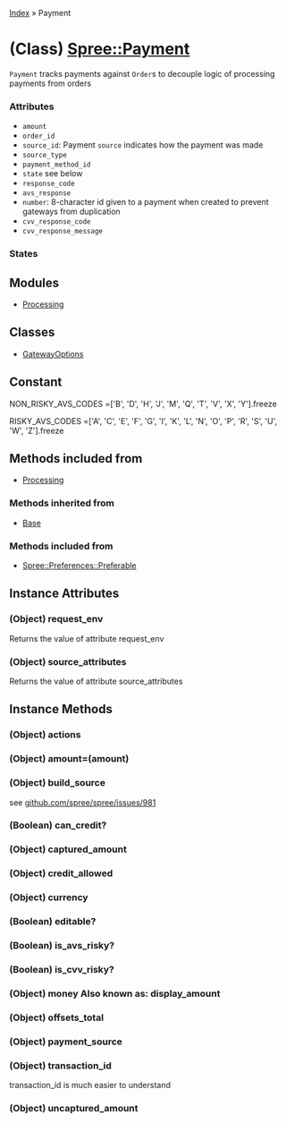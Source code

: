 [Index](../_index.md) » Payment

# (Class) [Spree::Payment](http://m.gymplayer.com/payment.rb)  
`Payment` tracks payments against `Order`s to decouple logic of processing payments from orders

### Attributes
* `amount`
* `order_id`
* `source_id`: Payment `source` indicates how the payment was made
* `source_type`
* `payment_method_id`
* `state` see below
* `response_code`
* `avs_response`
* `number`: 8-character id given to a payment when created to prevent gateways from duplication
* `cvv_response_code`
* `cvv_response_message`

### States


## Modules
* [Processing](Payment/Processing.md)

## Classes 
* [GatewayOptions](Payment/GatewayOptions.md)

## Constant
NON_RISKY_AVS_CODES =['B', 'D', 'H', 'J', 'M', 'Q', 'T', 'V', 'X', 'Y'].freeze

RISKY_AVS_CODES =['A', 'C', 'E', 'F', 'G', 'I', 'K', 'L', 'N', 'O', 'P', 'R', 'S', 'U', 'W', 'Z'].freeze

## Methods included from
* [Processing](Payment/Processing.md)

### Methods inherited from
* [Base](Base.md)

### Methods included from
* [Spree::Preferences::Preferable](Preferences/Preferable.md)

## Instance Attributes
### (Object) **request_env**
Returns the value of attribute request_env

### (Object) **source_attributes**
Returns the value of attribute source_attributes

## Instance Methods
### (Object) **actions**
    
    
### (Object) **amount=**(amount)
        

### (Object) **build_source**
see [github.com/spree/spree/issues/981](https://github.com/spree/spree/issues/981)
    
###  (Boolean) **can_credit?**


### (Object) **captured_amount**


### (Object) **credit_allowed**


### (Object) **currency**


###  (Boolean) **editable?**


###  (Boolean) **is_avs_risky?**
   

###  (Boolean) **is_cvv_risky?**
 

### (Object) **money** Also known as: display_amount


### (Object) **offsets_total**


### (Object) **payment_source**


### (Object) **transaction_id**
transaction_id is much easier to understand

### (Object) **uncaptured_amount**
